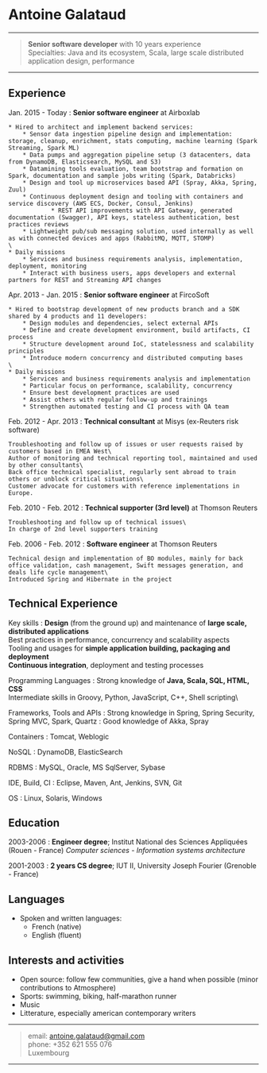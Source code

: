 Antoine Galataud
================

----

> **Senior software developer** with 10 years experience\
> Specialties: Java and its ecosystem, Scala, large scale distributed application design, performance

----

Experience
----------

Jan. 2015 - Today
:	**Senior software engineer** at Airboxlab

	* Hired to architect and implement backend services:
		* Sensor data ingestion pipeline design and implementation: storage, cleanup, enrichment, stats computing, machine learning (Spark Streaming, Spark ML)
		* Data pumps and aggregation pipeline setup (3 datacenters, data from DynamoDB, Elasticsearch, MySQL and S3)
		* Datamining tools evaluation, team bootstrap and formation on Spark, documentation and sample jobs writing (Spark, Databricks)
		* Design and tool up microservices based API (Spray, Akka, Spring, Zuul)
		* Continuous deployment design and tooling with containers and service discovery (AWS ECS, Docker, Consul, Jenkins)
                * REST API improvements with API Gateway, generated documentation (Swagger), API keys, stateless authentication, best practices reviews
		* Lightweight pub/sub messaging solution, used internally as well as with connected devices and apps (RabbitMQ, MQTT, STOMP)
	\
	* Daily missions
		* Services and business requirements analysis, implementation, deployment, monitoring
		* Interact with business users, apps developers and external partners for REST and Streaming API changes

Apr. 2013 - Jan. 2015
:	**Senior software engineer** at FircoSoft

	* Hired to bootstrap development of new products branch and a SDK shared by 4 products and 11 developers:
		* Design modules and dependencies, select external APIs
		* Define and create development environment, build artifacts, CI process
		* Structure development around IoC, statelessness and scalability principles
		* Introduce modern concurrency and distributed computing bases
	\
	* Daily missions
		* Services and business requirements analysis and implementation
		* Particular focus on performance, scalability, concurrency 
		* Ensure best development practices are used
		* Assist others with regular follow-up and trainings
		* Strengthen automated testing and CI process with QA team

Feb. 2012 - Apr. 2013
:	**Technical consultant** at Misys (ex-Reuters risk software)

	Troubleshooting and follow up of issues or user requests raised by customers based in EMEA West\
	Author of monitoring and technical reporting tool, maintained and used by other consultants\
	Back office technical specialist, regularly sent abroad to train others or unblock critical situations\
	Customer advocate for customers with reference implementations in Europe.

Feb. 2010 - Feb. 2012
:	**Technical supporter (3rd level)** at Thomson Reuters

	Troubleshooting and follow up of technical issues\
	In charge of 2nd level supporters training

Feb. 2006 - Feb. 2012
:	**Software engineer** at Thomson Reuters
	
	Technical design and implementation of BO modules, mainly for back office validation, cash management, Swift messages generation, and deals life cycle management\
	Introduced Spring and Hibernate in the project

Technical Experience
--------------------

Key skills
:   **Design** (from the ground up) and maintenance of **large scale, distributed applications**\
    Best practices in performance, concurrency and scalability aspects\
    Tooling and usages for **simple application building, packaging and deployment**\
    **Continuous integration**, deployment and testing processes

Programming Languages
:   Strong knowledge of **Java, Scala, SQL, HTML, CSS**\
    Intermediate skills in Groovy, Python, JavaScript, C++, Shell scripting\

Frameworks, Tools and APIs
:   Strong knowledge in Spring, Spring Security, Spring MVC, Spark, Quartz
:   Good knowledge of Akka, Spray

Containers
:   Tomcat, Weblogic

NoSQL
:   DynamoDB, ElasticSearch

RDBMS
:   MySQL, Oracle, MS SqlServer, Sybase

IDE, Build, CI
:   Eclipse, Maven, Ant, Jenkins, SVN, Git

OS
:   Linux, Solaris, Windows

Education
---------

2003-2006
:   **Engineer degree**; Institut National des Sciences Appliquées (Rouen - France)
    *Computer sciences - Information systems architecture*

2001-2003
:   **2 years CS degree**; IUT II, University Joseph Fourier (Grenoble - France)

Languages
---------

* Spoken and written languages:
	* French (native)
	* English (fluent)

Interests and activities
----------------------------------------

* Open source: follow few communities, give a hand when possible (minor contributions to Atmosphere)
* Sports: swimming, biking, half-marathon runner
* Music
* Litterature, especially american contemporary writers

----

> email: 	antoine.galataud@gmail.com \
> phone: 	+352 621 555 076 \
> Luxembourg

----
